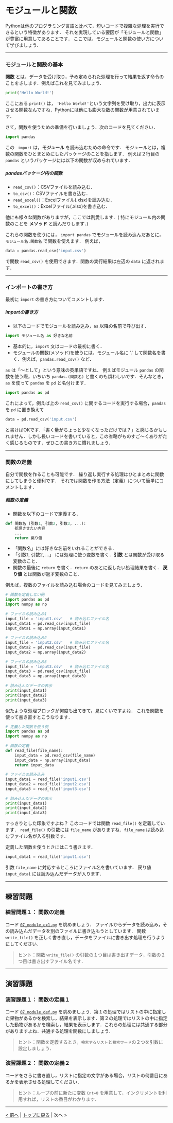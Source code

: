 # モジュールと関数

Pythonは他のプログラミング言語と比べて，短いコードで複雑な処理を実行できるという特徴があります．
それを実現している要因が「モジュールと関数」が豊富に用意してあることです．
ここでは，モジュールと関数の使い方について学びましょう．

--- 
### モジュールと関数の基本

**関数** とは，データを受け取り，予め定められた処理を行って結果を返す命令のことをさします．例えばこれを見てみましょう．
```Python
print('Hello World!')
```
ここにある `print()` は， `'Hello World!'`という文字列を受け取り，出力に表示させる関数なんですね．Pythonには他にも膨大な数の関数が用意されています．

さて，関数を使うための準備を行いましょう．次のコードを見てください．
```Python
import pandas
```
この ` import` は，**モジュール** を読み込むための命令です．
モジュールとは，複数の関数をひとまとめにしたパッケージのことを指します．
例えば２行目の `pandas` というパッケージには以下の関数が収められています．

##### pandasパッケージ内の関数
- `read_csv()`：CSVファイルを読み込む．
- `to_csv()`：CSVファイルを書き込む．
- `read_excel()`：Excelファイル(.xlsx)を読み込む．
- `to_excel()`：Excelファイル(.xlsx)を書き込む．

他にも様々な関数がありますが，ここでは割愛します．( 特にモジュール内の関数のことを **メソッド** と読んだりします．) 

これらの関数を使うには， `import pandas` でモジュールを読み込んだあとに， `モジュール名.関数名` で関数を使えます．
例えば，
```Python
data = pandas.read_csv('input.csv')
```
で関数 `read_csv()` を使用できます．関数の実行結果は左辺の `data` に返されます．

---
### インポートの書き方

最初に `import` の書き方についてコメントします．
##### importの書き方
- 以下のコードでモジュールを読み込み，`as` 以降の名前で呼び出す．
```Python
import モジュール名 as 好きな名前
```
- 基本的に，`import` 文はコードの最初に書く．
- モジュールの関数(メソッド)を使うには，モジュール名に '.' して関数名を書く．例えば，`pandas.read_csv()` など．

`as` は「～として」という意味の英単語ですね．
例えばモジュール `pandas` の関数を使う際，いちいち `pandas.(関数名)` と書くのも煩わしいです．そんなとき，`as` を使って `pandas` を `pd` と名付けます．
```Python
import pandas as pd
```
これによって，例えば上の `read_csv()` に関するコードを実行する場合，`pandas` を `pd` に置き換えて
```Python
data = pd.read_csv('input.csv')
```
と書けばOKです．「書く量がちょっと少なくなっただけでは？」と感じるかもしれません．しかし長いコードを書いていると，この省略がものすご～くありがたく感じるものです．ぜひこの書き方に慣れましょう．

---
### 関数の定義

自分で関数を作ることも可能です．
繰り返し実行する処理はひとまとめに関数にしてしまうと便利です．
それでは関数を作る方法（定義）について簡単にコメントします．
##### 関数の定義
- 関数を以下のコードで定義する．
```Python
def 関数名 (引数1, 引数2, 引数3, ...):
	処理させたい内容
	...
	return 戻り値
```
- 「関数名」には好きな名前をいれることができる．
- 「引数1, 引数2, ...」 には処理に使う変数を書く．**引数** とは関数が受け取る変数のこと．
- 関数の最後に `return` を書く．`return` のあとに返したい処理結果を書く． **戻り値** とは関数が返す変数のこと．

例えば，複数のファイルを読み込む場合のコードを見てみましょう．
```Python
# 関数を定義しない例
import pandas as pd
import numpy as np
 
# ファイルの読み込み1
input_file = 'input1.csv'	# 読み込むファイル名
input_data1 = pd.read_csv(input_file)
input_data1 = np.array(input_data1)
 
# ファイルの読み込み2
input_file = 'input2.csv'	# 読み込むファイル名
input_data2 = pd.read_csv(input_file)
input_data2 = np.array(input_data2)
 
# ファイルの読み込み3
input_file = 'input3.csv'	# 読み込むファイル名
input_data3 = pd.read_csv(input_file)
input_data3 = np.array(input_data3)
 
# 読み込んだデータの表示
print(input_data1)
print(input_data2)
print(input_data3)
```

似たような処理ブロックが何度も出てきて，見にくいですよね．
これを関数を使って書き直すとこうなります．

```Python
# 定義した関数を使う例
import pandas as pd
import numpy as np
 
# 関数の定義
def read_file(file_name):
	input_data = pd.read_csv(file_name)
	input_data = np.array(input_data)
	return input_data
 
# ファイルの読み込み
input_data1 = read_file('input1.csv')
input_data2 = read_file('input2.csv')
input_data3 = read_file('input3.csv')
 
# 読み込んだデータの表示
print(input_data1)
print(input_data2)
print(input_data3)
```
すっきりとした印象ですよね？
このコードでは関数 `read_file()` を定義しています．
`read_file()` の引数には `file_name` がありますね．`file_name` は読み込むファイル名が入る引数です．

定義した関数を使うときにはこう書きます．
```Python
input_data1 = read_file('input1.csv')
```
引数 `file_name` に対応するところにファイル名を書いています．
戻り値 `input_data1` には読み込んだデータが入ります．

---
## 練習問題
### 練習問題１： 関数の定義

コード [`07_module_ex1.py`](07_module_ex1.py) を眺めましょう．
ファイルからデータを読み込み，その読み込んだデータを別のファイルに書き込もうとしています．
関数 `write_file()` を正しく書き直し，データをファイルに書き出す処理を行うようにしてください．

> ヒント：関数 `write_file()` の引数の１つ目は書き出すデータ，引数の２つ目は書き出すファイル名です．

---
## 演習課題
### 演習課題１： 関数の定義１

コード [`07_module_def.py`](07_module_def.py) を眺めましょう．第１の処理ではリストの中に指定した果物があるかを検索し，結果を表示します．第２の処理ではリストの中に指定した動物があるかを検索し，結果を表示します．これらの処理には共通する部分がありますよね．共通する処理を関数にしましょう．

> ヒント：関数を定義するとき，`検索するリスト`と`検索ワード`の２つを引数に設定しましょう．

### 演習課題２： 関数の定義２

コードをさらに書き直し，リストに指定の文字がある場合，リストの何番目にあるかを表示させる処理してください．

> ヒント：ループの前に新たに変数 `Cnt=0` を用意して，インクリメントを利用すれば，リストの番目がわかります．

---
[< 前へ](../06_read_write) | [トップに戻る](https://github.com/YosukeSugiura/Introduction_to_Programming) | 次へ > 